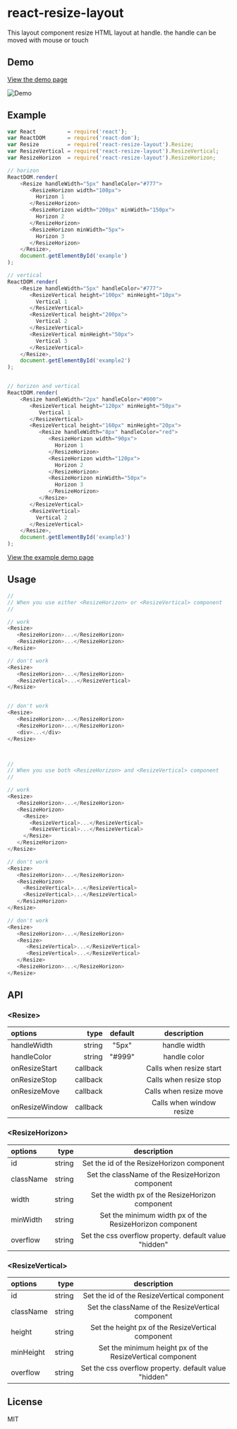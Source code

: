 # react-resize-layout
This layout component resize HTML layout at handle. the handle can be moved with mouse or touch

## Demo
[View the demo page](https://bytefunc.github.io/react-resize-layout/demo/)

![Demo](https://github.com/bytefunc/react-resize-layout/raw/master/screenshot/demo.gif)


## Example
```javascript
var React          = require('react');
var ReactDOM       = require('react-dom');
var Resize         = require('react-resize-layout').Resize;
var ResizeVertical = require('react-resize-layout').ResizeVertical;
var ResizeHorizon  = require('react-resize-layout').ResizeHorizon;

// horizon
ReactDOM.render(
    <Resize handleWidth="5px" handleColor="#777">
       <ResizeHorizon width="100px">
         Horizon 1
       </ResizeHorizon>
       <ResizeHorizon width="200px" minWidth="150px">
         Horizon 2
       </ResizeHorizon>
       <ResizeHorizon minWidth="5px">
         Horizon 3
       </ResizeHorizon>
    </Resize>,
    document.getElementById('example')
);

// vertical
ReactDOM.render(
    <Resize handleWidth="5px" handleColor="#777">
       <ResizeVertical height="100px" minHeight="10px">
         Vertical 1
       </ResizeVertical>
       <ResizeVertical height="200px">
         Vertical 2
       </ResizeVertical>
       <ResizeVertical minHeight="50px">
         Vertical 3
       </ResizeVertical>
    </Resize>,
    document.getElementById('example2')
);


// horizon and vertical
ReactDOM.render(
    <Resize handleWidth="2px" handleColor="#000">
       <ResizeVertical height="120px" minHeight="50px">
          Vertical 1
       </ResizeVertical>
       <ResizeVertical height="160px" minHeight="20px">
          <Resize handleWidth="8px" handleColor="red">
             <ResizeHorizon width="90px">
               Horizon 1
             </ResizeHorizon>
             <ResizeHorizon width="120px">
               Horizon 2
             </ResizeHorizon>
             <ResizeHorizon minWidth="50px">
               Horizon 3
             </ResizeHorizon>
          </Resize>
       </ResizeVertical>
       <ResizeVertical>
         Vertical 2
       </ResizeVertical>
    </Resize>,
    document.getElementById('example3')
);

```

[View the example demo page](https://bytefunc.github.io/react-resize-layout/example-demo/)

## Usage
```javascript
// 
// When you use either <ResizeHorizon> or <ResizeVertical> component
// 

// work
<Resize>
   <ResizeHorizon>...</ResizeHorizon>
   <ResizeHorizon>...</ResizeHorizon>
</Resize>

// don't work
<Resize>
   <ResizeHorizon>...</ResizeHorizon>
   <ResizeVertical>...</ResizeVertical>
</Resize>


// don't work
<Resize>
   <ResizeHorizon>...</ResizeHorizon>
   <ResizeHorizon>...</ResizeHorizon>
   <div>...</div>
</Resize>



// 
// When you use both <ResizeHorizon> and <ResizeVertical> component
// 

// work
<Resize>
   <ResizeHorizon>...</ResizeHorizon>
   <ResizeHorizon>
     <Resize>
       <ResizeVertical>...</ResizeVertical>
       <ResizeVertical>...</ResizeVertical>
     </Resize>
   </ResizeHorizon>
</Resize>

// don't work
<Resize>
   <ResizeHorizon>...</ResizeHorizon>
   <ResizeHorizon>
     <ResizeVertical>...</ResizeVertical>
     <ResizeVertical>...</ResizeVertical>
   </ResizeHorizon>
</Resize>

// don't work
<Resize>
   <ResizeHorizon>...</ResizeHorizon>
   <Resize>
      <ResizeVertical>...</ResizeVertical>
      <ResizeVertical>...</ResizeVertical>
   </Resize>
   <ResizeHorizon>...</ResizeHorizon>
</Resize>

```

## API
### \<Resize\>
|   options  |    type    |      default       |   description   |
|:-----------|-----------:|:------------------:|:---------------:|
|handleWidth|   string   |      "5px"       |   handle width   |
| handleColor|   string   |    "#999"     |   handle color   |
| onResizeStart|   callback|                  |   Calls when resize start  |
| onResizeStop |   callback|                  |   Calls when resize stop  |
| onResizeMove |   callback| |   Calls when resize move  |
| onResizeWindow  |   callback|     |   Calls when window resize |

### \<ResizeHorizon\>
|   options  |    type    |      description   |
|:-----------|-----------:|:---------------:|
|id|   string   |   Set the id of the ResizeHorizon component   |
| className|   string   |   Set the className of the ResizeHorizon component   |
| width|   string   |  Set the width px of the ResizeHorizon component |
| minWidth|   string   |   Set the minimum width px of the ResizeHorizon component  |
| overflow|   string   | Set  the css overflow property. default value "hidden"  |

### \<ResizeVertical\>
|   options  |    type    |      description   |
|:-----------|-----------:|:---------------:|
|id|   string   |  Set the id of the ResizeVertical component  |
| className|   string   | Set the className of the ResizeVertical component  |
| height|   string   |  Set the height px of the ResizeVertical component |
| minHeight|   string   | Set  the minimum height px of the ResizeVertical component  |
| overflow|   string   | Set  the css overflow property. default value "hidden"  |

## License
MIT